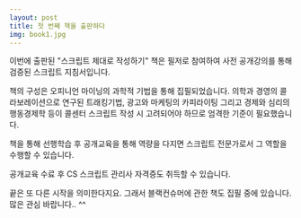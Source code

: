 ```yaml
---
layout: post
title: 첫 번째 책을 출판하다
img: book1.jpg
---
```



이번에 출판된 "스크립트 제대로 작성하기" 책은 필저로 참여하여 
사전 공개강의를 통해 검증된 스크립트 지침서입니다.

책의 구성은 오피니언 마이닝의 과학적 기법을 통해 집필되었습니다. 
의학과 경영의 콜라보레이션으로 연구된 트래킹기법, 광고와 마케팅의 카피라이팅 
그리고 경제와 심리의 행동경제학 등이 콜센터 스크립트 작성 시 고려되어야 하므로 
엄격한 기준이 필요했습니다.

책을 통해 선행학습 후 공개교육을 통해 역량을 다지면 스크립트 전문가로서 
그 역할을 수행할 수 있습니다. 

공개교육 수료 후 CS 스크립트 관리사 자격증도 취득할 수 있습니다.

끝은 또 다른 시작을 의미한다지요.
그래서 블랙컨슈머에 관한 책도 집필 중에 있습니다. 
많은 관심 바랍니다.. ^^
